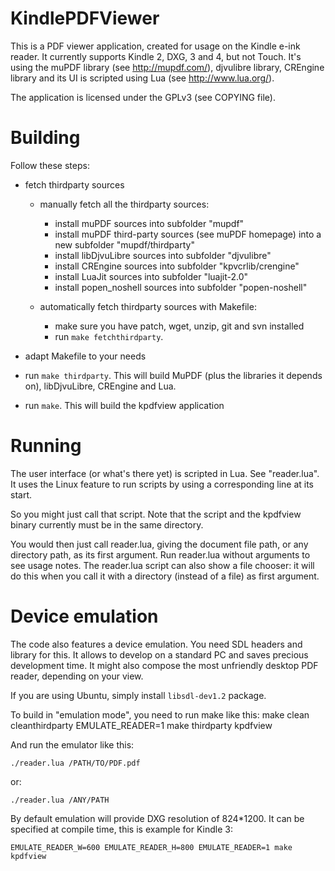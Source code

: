 KindlePDFViewer
===============

This is a PDF viewer application, created for usage on the Kindle e-ink reader.
It currently supports Kindle 2, DXG, 3 and 4, but not Touch. It's using the
muPDF library (see http://mupdf.com/), djvulibre library, CREngine library and
its UI is scripted using Lua (see http://www.lua.org/).

The application is licensed under the GPLv3 (see COPYING file).


Building
========


Follow these steps:

* fetch thirdparty sources
	* manually fetch all the thirdparty sources:
		* install muPDF sources into subfolder "mupdf"
		* install muPDF third-party sources (see muPDF homepage) into a new
		subfolder "mupdf/thirdparty"
		* install libDjvuLibre sources into subfolder "djvulibre"
		* install CREngine sources into subfolder "kpvcrlib/crengine"
		* install LuaJit sources into subfolder "luajit-2.0"
		* install popen_noshell sources into subfolder "popen-noshell"

	* automatically fetch thirdparty sources with Makefile:
		* make sure you have patch, wget, unzip, git and svn installed
		* run `make fetchthirdparty`.

* adapt Makefile to your needs

* run `make thirdparty`. This will build MuPDF (plus the libraries it depends
  on), libDjvuLibre, CREngine and Lua.

* run `make`. This will build the kpdfview application


Running
=======

The user interface (or what's there yet) is scripted in Lua. See "reader.lua".
It uses the Linux feature to run scripts by using a corresponding line at its
start.

So you might just call that script. Note that the script and the kpdfview
binary currently must be in the same directory.

You would then just call reader.lua, giving the document file path, or any
directory path, as its first argument. Run reader.lua without arguments to see
usage notes.  The reader.lua script can also show a file chooser: it will do
this when you call it with a directory (instead of a file) as first argument.


Device emulation
================

The code also features a device emulation. You need SDL headers and library
for this. It allows to develop on a standard PC and saves precious development
time. It might also compose the most unfriendly desktop PDF reader, depending
on your view.

If you are using Ubuntu, simply install `libsdl-dev1.2` package.

To build in "emulation mode", you need to run make like this:
	make clean cleanthirdparty
	EMULATE_READER=1 make thirdparty kpdfview

And run the emulator like this:
```
./reader.lua /PATH/TO/PDF.pdf
```

or:
```
./reader.lua /ANY/PATH
```

By default emulation will provide DXG resolution of 824*1200. It can be
specified at compile time, this is example for Kindle 3:

```
EMULATE_READER_W=600 EMULATE_READER_H=800 EMULATE_READER=1 make kpdfview
```

